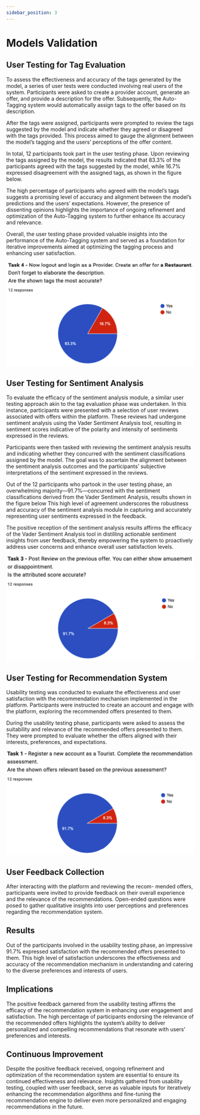 ```yaml
---
sidebar_position: 3
---
```


# Models Validation

## User Testing for Tag Evaluation

To assess the effectiveness and accuracy of the tags generated by the model, a series of user tests were conducted involving real users of the system. Participants were asked to create a provider account, generate an offer, and provide a description for the offer. Subsequently, the Auto-Tagging system would automatically assign tags to the offer based on its description.

After the tags were assigned, participants were prompted to review the tags suggested by the model and indicate whether they agreed or disagreed with the tags provided. This process aimed to gauge the alignment between the model’s tagging and the users’ perceptions of the offer content.

In total, 12 participants took part in the user testing phase. Upon reviewing the tags assigned by the model, the results indicated that 83.3% of the participants agreed with the tags suggested by the model, while 16.7% expressed disagreement with the assigned tags, as shown in the figure below.

The high percentage of participants who agreed with the model’s tags suggests a promising level of accuracy and alignment between the model’s predictions and the users’ expectations. However, the presence of dissenting opinions highlights the importance of ongoing refinement and optimization of the Auto-Tagging system to further enhance its accuracy and relevance.

Overall, the user testing phase provided valuable insights into the performance of the Auto-Tagging system and served as a foundation for iterative improvements aimed at optimizing the tagging process and enhancing user satisfaction.

![Usability Test for Auto-Tagging](../../../static/img/ms4Images/tagEvaluation.png)

## User Testing for Sentiment Analysis

To evaluate the efficacy of the sentiment analysis module, a similar user testing approach akin to the tag evaluation phase was undertaken. In this instance, participants were presented with a selection of user reviews associated with offers within the platform. These reviews had undergone sentiment analysis using the Vader Sentiment Analysis tool, resulting in sentiment scores indicative of the polarity and intensity of sentiments expressed in the reviews.

Participants were then tasked with reviewing the sentiment analysis results and indicating whether they concurred with the sentiment classifications assigned by the model. The goal was to ascertain the alignment between the sentiment analysis outcomes and the participants’ subjective interpretations of the sentiment expressed in the reviews.

Out of the 12 participants who partook in the user testing phase, an overwhelming majority—91.7%—concurred with the sentiment classifications derived from the Vader Sentiment Analysis, results shown in the figure below This high level of agreement underscores the robustness and accuracy of the sentiment analysis module in capturing and accurately representing user sentiments expressed in the feedback.

The positive reception of the sentiment analysis results affirms the efficacy of the Vader Sentiment Analysis tool in distilling actionable sentiment insights from user feedback, thereby empowering the system to proactively address user concerns and enhance overall user satisfaction levels.

![Usability Test for Sentiment Analysis](../../../static/img/ms4Images/sentimentAnalysisEvaluation.png)

## User Testing for Recommendation System

Usability testing was conducted to evaluate the effectiveness and user satisfaction with the recommendation mechanism implemented in the platform. Participants were instructed to create an account and engage with the platform, exploring the recommended offers presented to them.

During the usability testing phase, participants were asked to assess the suitability and relevance of the recommended offers presented to them. They were prompted to evaluate whether the offers aligned with their interests, preferences, and expectations.

![Usability Tests for Recommender](../../../static/img/ms4Images/recommenderEvaluation.png)

## User Feedback Collection

After interacting with the platform and reviewing the recom- mended offers, participants were invited to provide feedback on their overall experience and the relevance of the recommendations. Open-ended questions were posed to gather qualitative insights into user perceptions and preferences regarding the recommendation system.

## Results

Out of the participants involved in the usability testing phase, an impressive 91.7% expressed satisfaction with the recommended offers presented to them. This high level of satisfaction underscores the effectiveness and accuracy of the recommendation mechanism in understanding and catering to the diverse preferences and interests of users.

## Implications

The positive feedback garnered from the usability testing affirms the efficacy of the recommendation system in enhancing user engagement and satisfaction. The high percentage of participants endorsing the relevance of the recommended offers highlights the system’s ability to deliver personalized and compelling recommendations that resonate with users’ preferences and interests.

## Continuous Improvement

Despite the positive feedback received, ongoing refinement and optimization of the recommendation system are essential to ensure its continued effectiveness and relevance. Insights gathered from usability testing, coupled with user feedback, serve as valuable inputs for iteratively enhancing the recommendation algorithms and fine-tuning the recommendation engine to deliver even more personalized and engaging recommendations in the future.
